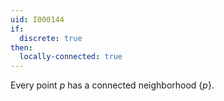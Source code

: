 ```yaml
---
uid: I000144
if:
  discrete: true
then:
  locally-connected: true
---
```

Every point $p$ has a connected neighborhood $\{p\}$.

